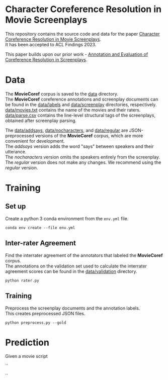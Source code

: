 # Character Coreference Resolution in Movie Screenplays

This repository contains the source code and data for the paper 
[Character Coreference Resolution in Movie Screenplays](https://www.overleaf.com/read/skdkjymdqswk). \
It has been accepted to ACL Findings 2023.

This paper builds upon our prior work - [Annotation and Evaluation of Coreference Resolution in Screenplays](https://aclanthology.org/2021.findings-acl.176/).

# Data

The __MovieCoref__ corpus is saved to the [data](data/) directory. \
The __MovieCoref__ coreference annotations and screenplay documents can be found in the [data/labels](data/labels/) and [data/screenplay](data/screenplay/) directories, respectively. \
[data/movies.txt](data/movies.txt) contains the name of the movies and their raters. \
[data/parse.csv](data/parse.csv) contains the line-level structural tags of the screenplays, obtained after screenplay parsing.

The [data/addsays](data/addsays/), [data/nocharacters](data/nocharacters/), and [data/regular](data/regular/) are JSON-preprocessed versions of the __MovieCoref__ corpus, which are more convenient for development. \
The _addsays_ version adds the word "says" between speakers and their utterance. \
The _nocharacters_ version omits the speakers entirely from the screenplay. \
The _regular_ version does not make any changes. We recommend using the _regular_ version.

# Training

## Set up

Create a python 3 conda environment from the `env.yml` file.

```
conda env create --file env.yml
```

## Inter-rater Agreement

Find the interrater agreement of the annotators that labeled the __MovieCoref__ corpus. \
The annotations on the validation set used to calculate the interrater agreement scores can be found in the [data/validation](data/validation/) directory.

```
python rater.py
```

## Training

Preprocess the screenplay documents and the annotation labels. \
This creates preprocessed JSON files.

```
python preprocess.py --gold
```

# Prediction

Given a movie script

``

``